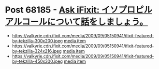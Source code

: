 # Post 68185 - [Ask iFixit: イソプロピルアルコールについて話をしましょう。](https://www.ifixit.com/News/68185/ask-ifixit-%e3%82%a4%e3%82%bd%e3%83%97%e3%83%ad%e3%83%94%e3%83%ab%e3%82%a2%e3%83%ab%e3%82%b3%e3%83%bc%e3%83%ab%e3%81%ab%e3%81%a4%e3%81%84%e3%81%a6%e8%a9%b1%e3%82%92%e3%81%97%e3%81%be%e3%81%97)

- https://valkyrie.cdn.ifixit.com/media/2009/09/05150941/ifixit-featured-by-tekzilla-300x200.jpeg [media item](media-28625.md)
- https://valkyrie.cdn.ifixit.com/media/2009/09/05150941/ifixit-featured-by-tekzilla-324x216.jpeg [media item](media-28625.md)
- https://valkyrie.cdn.ifixit.com/media/2009/09/05150941/ifixit-featured-by-tekzilla-450x300.jpeg [media item](media-28625.md)